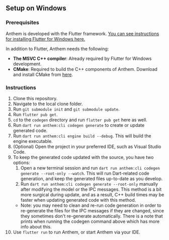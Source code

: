 ## Setup on Windows

### Prerequisites

Anthem is developed with the Flutter framework. [You can see instructions for installing Flutter for Windows here.](https://docs.flutter.dev/get-started/install/windows/desktop)

In addition to Flutter, Anthem needs the following:

- **The MSVC C++ compiler**: Already required by Flutter for Windows development.
- **CMake**: Required to build the C++ components of Anthem. Download and install CMake from [here](https://cmake.org/).

### Instructions

1. Clone this repository.
2. Navigate to the local clone folder.
3. Run `git submodule init` and `git submodule update`.
4. Run `flutter pub get`.
5. `cd` to the `codegen` directory and run `flutter pub get` here as well.
6. Run `dart run anthem:cli codegen generate` to create or update generated code.
7. Run `dart run anthem:cli engine build --debug`. This will build the engine executable.
8. (Optional) Open the project in your preferred IDE, such as Visual Studio Code.
9. To keep the generated code updated with the source, you have two options:
   1. Open a new terminal session and run `dart run anthem:cli codegen generate --root-only --watch`. This will run Dart-related code generation, and keep the generated files up-to-date as you develop.
   2. Run `dart run anthem:cli codegen generate --root-only` manually after modifying the model or the IPC messages. This method is a bit more surgical during update, and as a result, C++ build times may be faster when updating generated code with this method.
   - Note: you may need to clean and re-run code generation in order to re-generate the files for the IPC messages if they are changed, since they sometimes don't re-generate automatically. There is a note that prints when running the codegen command above which has more info about this.
10. Use `flutter run` to run Anthem, or start Anthem via your IDE.
